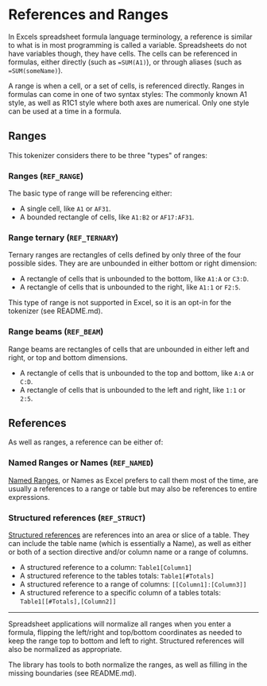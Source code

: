 # References and Ranges

In Excels spreadsheet formula language terminology, a reference is similar to what is in most programming is called a variable. Spreadsheets do not have variables though, they have cells. The cells can be referenced in formulas, either directly (such as `=SUM(A1)`), or through aliases (such as `=SUM(someName)`).

A range is when a cell, or a set of cells, is referenced directly. Ranges in formulas can come in one of two syntax styles: The commonly known A1 style, as well as R1C1 style where both axes are numerical. Only one style can be used at a time in a formula.

## Ranges

This tokenizer considers there to be three "types" of ranges:

### Ranges (`REF_RANGE`)

The basic type of range will be referencing either:

* A single cell, like `A1` or `AF31`.
* A bounded rectangle of cells, like `A1:B2` or `AF17:AF31`.

### Range ternary (`REF_TERNARY`)

Ternary ranges are rectangles of cells defined by only three of the four possible sides. They are are unbounded in either bottom or right dimension:

* A rectangle of cells that is unbounded to the bottom, like `A1:A` or `C3:D`.
* A rectangle of cells that is unbounded to the right, like `A1:1` or `F2:5`.

This type of range is not supported in Excel, so it is an opt-in for the tokenizer (see README.md).

### Range beams (`REF_BEAM`)

Range beams are rectangles of cells that are unbounded in either left and right, or top and bottom dimensions.

* A rectangle of cells that is unbounded to the top and bottom, like `A:A` or `C:D`.
* A rectangle of cells that is unbounded to the left and right, like `1:1` or `2:5`.


## References

As well as ranges, a reference can be either of:

### Named Ranges or Names  (`REF_NAMED`)

[Named Ranges][named], or Names as Excel prefers to call them most of the time, are usually a references to a range or table but may also be references to entire expressions.

### Structured references (`REF_STRUCT`)

[Structured references][srefs] are references into an area or slice of a table. They can include the table name (which is essentially a Name), as well as either or both of a section directive and/or column name or a range of columns.

* A structured reference to a column: `Table1[Column1]`
* A structured reference to the tables totals: `Table1[#Totals]`
* A structured reference to a range of columns: `[[Column1]:[Column3]]`
* A structured reference to a specific column of a tables totals: `Table1[[#Totals],[Column2]]`

---

Spreadsheet applications will normalize all ranges when you enter a formula, flipping the left/right and top/bottom coordinates as needed to keep the range top to bottom and left to right. Structured references will also be normalized as appropriate.

The library has tools to both normalize the ranges, as well as filling in the missing boundaries (see README.md).


[named]: https://support.microsoft.com/en-us/office/define-and-use-names-in-formulas-4d0f13ac-53b7-422e-afd2-abd7ff379c64
[srefs]: https://support.microsoft.com/en-us/office/using-structured-references-with-excel-tables-f5ed2452-2337-4f71-bed3-c8ae6d2b276e
